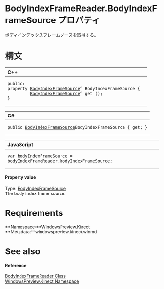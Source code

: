 BodyIndexFrameReader.BodyIndexFrameSource プロパティ  
==================================================  

ボディインデックスフレームソースを取得する。
<span id="syntaxSection"></span>

構文
======  

<table>
<colgroup>
<col width="100%" />
</colgroup>
<thead>
<tr class="header">
<th align="left">C++</th>
</tr>
</thead>
<tbody>
<tr class="odd">
<td align="left"><pre><code>public:  
property <a href="../../BodyIndexFrameSource_Class.md">BodyIndexFrameSource</a>^ BodyIndexFrameSource {  
         <a href="../../BodyIndexFrameSource_Class.md">BodyIndexFrameSource</a>^ get ();  
}</code></pre></td>
</tr>
</tbody>
</table>

<table>
<colgroup>
<col width="100%" />
</colgroup>
<thead>
<tr class="header">
<th align="left">C#</th>
</tr>
</thead>
<tbody>
<tr class="odd">
<td align="left"><pre><code>public <a href="../../BodyIndexFrameSource_Class.md">BodyIndexFrameSource</a>BodyIndexFrameSource { get; }</code></pre></td>
</tr>
</tbody>
</table>

<table>
<colgroup>
<col width="100%" />
</colgroup>
<thead>
<tr class="header">
<th align="left">JavaScript</th>
</tr>
</thead>
<tbody>
<tr class="odd">
<td align="left"><pre><code>var bodyIndexFrameSource = bodyIndexFrameReader.bodyIndexFrameSource;</code></pre></td>
</tr>
</tbody>
</table>

<span id="ID4EU"></span>
#### Property value  

Type: [BodyIndexFrameSource](../../BodyIndexFrameSource_Class.md)  
 The body index frame source.  

<span id="requirements"></span>

Requirements  
============  

**Namespace:**WindowsPreview.Kinect  
**Metadata:**windowspreview.kinect.winmd  

<span id="ID4ECB"></span>

See also  
========  

<span id="ID4EEB"></span>
#### Reference  

[BodyIndexFrameReader Class](../../BodyIndexFrameReader_Class.md)  
 [WindowsPreview.Kinect Namespace](../../../Kinect.md)  



<!--Please do not edit the data in the comment block below.-->
<!--
TOCTitle : BodyIndexFrameSource Property
RLTitle : BodyIndexFrameReader.BodyIndexFrameSource Property
KeywordK : BodyIndexFrameSource property
KeywordK : BodyIndexFrameReader.BodyIndexFrameSource property
KeywordF : WindowsPreview.Kinect.BodyIndexFrameReader.BodyIndexFrameSource
KeywordF : BodyIndexFrameReader.BodyIndexFrameSource
KeywordF : BodyIndexFrameSource
KeywordF : WindowsPreview.Kinect.BodyIndexFrameReader.BodyIndexFrameSource
KeywordA : P:WindowsPreview.Kinect.BodyIndexFrameReader.BodyIndexFrameSource
AssetID : P:WindowsPreview.Kinect.BodyIndexFrameReader.BodyIndexFrameSource
Locale : en-us
CommunityContent : 1
APIType : Managed
APILocation : windowspreview.kinect.winmd
APIName : WindowsPreview.Kinect.BodyIndexFrameReader.BodyIndexFrameSource
TargetOS : Windows
TopicType : kbSyntax
DevLang : VB
DevLang : CSharp
DevLang : JavaScript
DevLang : C++
DocSet : K4Wv2
ProjType : K4Wv2Proj
Technology : Kinect for Windows
Product : Kinect for Windows SDK v2
productversion : 20
-->
